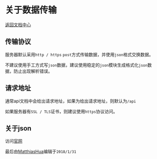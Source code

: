 关于数据传输
==========

[返回文档中心](/index.html)

传输协议
------

服务器默认采用`http / https` `post`方式传输数据，并使用`json`格式交换数据。

不建议使用手工方式写`json`数据，建议使用稳定的`json`模块生成格式化`json`数据，防止出现解析错误。

请求地址
------
通常api文档中会给出请求地址，如果为给出请求地址，则默认为`/api`

如果服务器有`SSL / TLS`证书，则建议使用`https`协议访问。

关于json
------
访问[官网](http://www.json.org/)

最后由[MatthiasHua](https://github.com/MatthiasHua)编辑于`2018/1/31`

